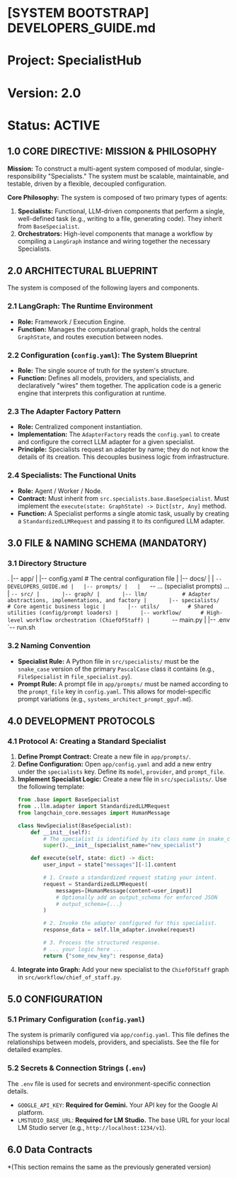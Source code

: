 # [SYSTEM BOOTSTRAP] DEVELOPERS_GUIDE.md
# Project: SpecialistHub
# Version: 2.0
# Status: ACTIVE

## 1.0 CORE DIRECTIVE: MISSION & PHILOSOPHY

**Mission:** To construct a multi-agent system composed of modular, single-responsibility "Specialists." The system must be scalable, maintainable, and testable, driven by a flexible, decoupled configuration.

**Core Philosophy:** The system is composed of two primary types of agents:
1.  **Specialists:** Functional, LLM-driven components that perform a single, well-defined task (e.g., writing to a file, generating code). They inherit from `BaseSpecialist`.
2.  **Orchestrators:** High-level components that manage a workflow by compiling a `LangGraph` instance and wiring together the necessary Specialists.

## 2.0 ARCHITECTURAL BLUEPRINT

The system is composed of the following layers and components.

### 2.1 LangGraph: The Runtime Environment
*   **Role:** Framework / Execution Engine.
*   **Function:** Manages the computational graph, holds the central `GraphState`, and routes execution between nodes.

### 2.2 Configuration (`config.yaml`): The System Blueprint
*   **Role:** The single source of truth for the system's structure.
*   **Function:** Defines all models, providers, and specialists, and declaratively "wires" them together. The application code is a generic engine that interprets this configuration at runtime.

### 2.3 The Adapter Factory Pattern
*   **Role:** Centralized component instantiation.
*   **Implementation:** The `AdapterFactory` reads the `config.yaml` to create and configure the correct LLM adapter for a given specialist.
*   **Principle:** Specialists request an adapter by name; they do not know the details of its creation. This decouples business logic from infrastructure.

### 2.4 Specialists: The Functional Units
*   **Role:** Agent / Worker / Node.
*   **Contract:** Must inherit from `src.specialists.base.BaseSpecialist`. Must implement the `execute(state: GraphState) -> Dict[str, Any]` method.
*   **Function:** A Specialist performs a single atomic task, usually by creating a `StandardizedLLMRequest` and passing it to its configured LLM adapter.

## 3.0 FILE & NAMING SCHEMA (MANDATORY)

### 3.1 Directory Structure
.
|-- app/
|   |-- config.yaml      # The central configuration file
|   |-- docs/
|   |   `-- DEVELOPERS_GUIDE.md
|   |-- prompts/
|   |   `-- ... (specialist prompts) ...
|   `-- src/
|       |-- graph/
|       |-- llm/           # Adapter abstractions, implementations, and factory
|       |-- specialists/   # Core agentic business logic
|       |-- utils/         # Shared utilities (config/prompt loaders)
|       |-- workflow/      # High-level workflow orchestration (ChiefOfStaff)
|       `-- main.py
|
|-- .env
`-- run.sh

### 3.2 Naming Convention
*   **Specialist Rule:** A Python file in `src/specialists/` must be the `snake_case` version of the primary `PascalCase` class it contains (e.g., `FileSpecialist` in `file_specialist.py`).
*   **Prompt Rule:** A prompt file in `app/prompts/` must be named according to the `prompt_file` key in `config.yaml`. This allows for model-specific prompt variations (e.g., `systems_architect_prompt_gguf.md`).

## 4.0 DEVELOPMENT PROTOCOLS

### 4.1 Protocol A: Creating a Standard Specialist

1.  **Define Prompt Contract:** Create a new file in `app/prompts/`.
2.  **Define Configuration:** Open `app/config.yaml` and add a new entry under the `specialists` key. Define its `model`, `provider`, and `prompt_file`.
3.  **Implement Specialist Logic:** Create a new file in `src/specialists/`. Use the following template:
    ```python
    from .base import BaseSpecialist
    from ..llm.adapter import StandardizedLLMRequest
    from langchain_core.messages import HumanMessage

    class NewSpecialist(BaseSpecialist):
        def __init__(self):
            # The specialist is identified by its class name in snake_case.
            super().__init__(specialist_name="new_specialist")

        def execute(self, state: dict) -> dict:
            user_input = state["messages"][-1].content

            # 1. Create a standardized request stating your intent.
            request = StandardizedLLMRequest(
                messages=[HumanMessage(content=user_input)]
                # Optionally add an output_schema for enforced JSON
                # output_schema={...}
            )

            # 2. Invoke the adapter configured for this specialist.
            response_data = self.llm_adapter.invoke(request)

            # 3. Process the structured response.
            # ... your logic here ...
            return {"some_new_key": response_data}
    ```
4.  **Integrate into Graph:** Add your new specialist to the `ChiefOfStaff` graph in `src/workflow/chief_of_staff.py`.

## 5.0 CONFIGURATION

### 5.1 Primary Configuration (`config.yaml`)
The system is primarily configured via `app/config.yaml`. This file defines the relationships between models, providers, and specialists. See the file for detailed examples.

### 5.2 Secrets & Connection Strings (`.env`)
The `.env` file is used for secrets and environment-specific connection details.
*   `GOOGLE_API_KEY`: **Required for Gemini.** Your API key for the Google AI platform.
*   `LMSTUDIO_BASE_URL`: **Required for LM Studio.** The base URL for your local LM Studio server (e.g., `http://localhost:1234/v1`).

## 6.0 Data Contracts
*(This section remains the same as the previously generated version)
